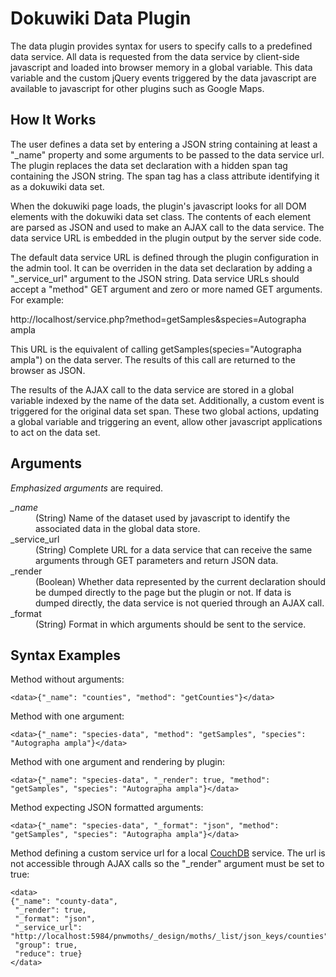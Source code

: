 # Dokuwiki Data Plugin

The data plugin provides syntax for users to specify calls to a predefined data
service.  All data is requested from the data service by client-side javascript
and loaded into browser memory in a global variable.  This data variable and the
custom jQuery events triggered by the data javascript are available to
javascript for other plugins such as Google Maps.

## How It Works

The user defines a data set by entering a JSON string containing at least a
"_name" property and some arguments to be passed to the data service url.  The
plugin replaces the data set declaration with a hidden span tag containing the
JSON string.  The span tag has a class attribute identifying it as a dokuwiki
data set.

When the dokuwiki page loads, the plugin's javascript looks for all DOM elements
with the dokuwiki data set class.  The contents of each element are parsed as
JSON and used to make an AJAX call to the data service.  The data service URL is
embedded in the plugin output by the server side code.

The default data service URL is defined through the plugin configuration in the
admin tool.  It can be overriden in the data set declaration by adding a
"_service_url" argument to the JSON string.  Data service URLs should accept a
"method" GET argument and zero or more named GET arguments.  For example:

http://localhost/service.php?method=getSamples&species=Autographa ampla

This URL is the equivalent of calling getSamples(species="Autographa ampla") on
the data server.  The results of this call are returned to the browser as JSON.

The results of the AJAX call to the data service are stored in a global variable
indexed by the name of the data set.  Additionally, a custom event is triggered
for the original data set span.  These two global actions, updating a global
variable and triggering an event, allow other javascript applications to act on
the data set.

## Arguments

*Emphasized arguments* are required.

<dl>
    <dt><em>_name</em></dt>
    <dd>(String) Name of the dataset used by javascript to identify the associated data in the global data store.</dd>
    <dt>_service_url</dt>
    <dd>(String) Complete URL for a data service that can receive the same arguments through GET parameters and return JSON data.</dd>
    <dt>_render</dt>
    <dd>(Boolean) Whether data represented by the current declaration should be dumped directly to the page but the plugin or not. If data is dumped directly, the data service is not queried through an AJAX call.</dd>
    <dt>_format</dt>
    <dd>(String) Format in which arguments should be sent to the service.</dd>
</dl>

## Syntax Examples

Method without arguments:

    <data>{"_name": "counties", "method": "getCounties"}</data>

Method with one argument:

    <data>{"_name": "species-data", "method": "getSamples", "species": "Autographa ampla"}</data>

Method with one argument and rendering by plugin:

    <data>{"_name": "species-data", "_render": true, "method": "getSamples", "species": "Autographa ampla"}</data>

Method expecting JSON formatted arguments:

    <data>{"_name": "species-data", "_format": "json", "method": "getSamples", "species": "Autographa ampla"}</data>

Method defining a custom service url for a local
[CouchDB](http://couchdb.apache.org/) service. The url is not accessible through
AJAX calls so the "_render" argument must be set to true:

    <data>
    {"_name": "county-data",
     "_render": true,
     "_format": "json",
     "_service_url": "http://localhost:5984/pnwmoths/_design/moths/_list/json_keys/counties",
     "group": true,
     "reduce": true}
    </data>